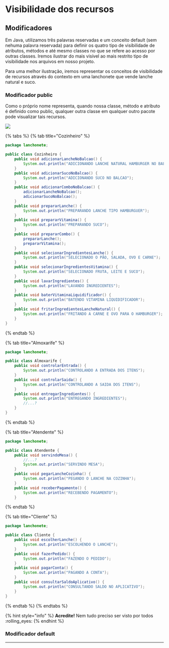 # Visibilidade dos recursos

## Modificadores

Em Java, utilizamos três palavras reservadas e um conceito default (sem nehuma palavra reservada) para definir os quatro tipo de visibilidade de atributos, métodos e até mesmo classes no que se refere ao acesso por outras classes. Iremos ilustrar do mais visível ao mais restrito tipo de visibilidade nos arquivos em nosso projeto.

Para uma melhor ilustração, iremos representar os conceitos de visibilidade de recursos através do contexto em uma lanchonete que vende lanche natural e suco.

### **Modificador public**&#x20;

Como o próprio nome representa, quando nossa classe, método e atributo é definido como public, qualquer outra classe em qualquer outro pacote pode visualizar tais recursos.

![](../.gitbook/assets/lanchonete\_1.png)

{% tabs %}
{% tab title="Cozinheiro" %}
```java
package lanchonete;

public class Cozinheiro {
	public void adicionarLancheNoBalcao() {
		System.out.println("ADICIONANDO LANCHE NATURAL HAMBURGER NO BALCAO");
	}
	public void adicionarSucoNoBalcao() {
		System.out.println("ADICIONANDO SUCO NO BALCAO");
	}
	public void adicionarComboNoBalcao() {
		adicionarLancheNoBalcao();
		adicionarSucoNoBalcao();
	}
	public void prepararLanche() {
		System.out.println("PREPARANDO LANCHE TIPO HAMBURGUER");
	}
	public void prepararVitamina() {
		System.out.println("PREPARANDO SUCO");
	}
	public void prepararCombo() {
		prepararLanche();
		prepararVitamina();
	}
	public void selecionarIngredientesLanche() {
		System.out.println("SELECIONADO O PÃO, SALADA, OVO E CARNE");
	}
	public void selecionarIngredientesVitamina() {
		System.out.println("SELECIONADO FRUTA, LEITE E SUCO");
	}
	public void lavarIngredientes() {
		System.out.println("LAVANDO INGREDIENTES");
	}
	public void baterVitaminaLiquidificador() {
		System.out.println("BATENDO VITAMINA LIQUIDIFICADOR");
	}
	public void fritarIngredientesLancheNatural() {
		System.out.println("FRITANDO A CARNE E OVO PARA O HAMBURGER");
	}
}

```
{% endtab %}

{% tab title="Almoxarife" %}
```java
package lanchonete;

public class Almoxarife {
	public void controlarEntrada() {
		System.out.println("CONTROLANDO A ENTRADA DOS ITENS");
	}
	public void controlarSaida() {
		System.out.println("CONTROLANDO A SAIDA DOS ITENS");
	}
	public void entregarIngredientes() {
		System.out.println("ENTREGANDO INGREDIENTES");
		//...?
	}
}
```
{% endtab %}

{% tab title="Atendente" %}
```java
package lanchonete;

public class Atendente {
	public void servindoMesa() {
		//...?
		System.out.println("SERVINDO MESA");
	}
	public void pegarLancheCozinha() {
		System.out.println("PEGANDO O LANCHE NA COZINHA");
	}
	public void receberPagamento() {
		System.out.println("RECEBENDO PAGAMENTO");
	}

```
{% endtab %}

{% tab title="Cliente" %}
```java
package lanchonete;

public class Cliente {
	public void escolherLanche() {
		System.out.println("ESCOLHENDO O LANCHE");
	}
	public void fazerPedido() {
		System.out.println("FAZENDO O PEDIDO");
	}
	public void pagarConta() {
		System.out.println("PAGANDO A CONTA");
	}
	public void consultarSaldoAplicativo() {
		System.out.println("CONSULTANDO SALDO NO APLICATIVO");
	}
}
```
{% endtab %}
{% endtabs %}

{% hint style="info" %}
**Acredite!** Nem tudo preciso ser visto por todos :rolling\_eyes:
{% endhint %}

### **Modificador default**

****
